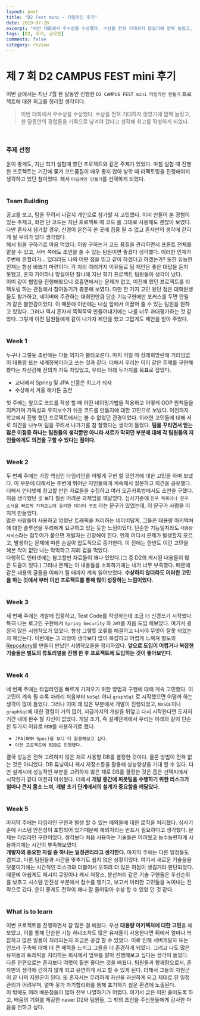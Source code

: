 ```yaml
---
layout: post
title: "D2 Fest mini - 타임라인 후기"
date: 2019-07-28
excerpt: "이번 대회에서 우수상을 수상했다. 수상을 전혀 기대하지 않았기에 깜짝 놀랐고, 한 달동안의 경험들을 기록으로 남겨야 겠다고 생각해 회고를 작성하게 되었다."
tags: [D2, 후기, 공모전]
comments: false
category: review
---
```

# **제 7 회 D2 CAMPUS FEST mini 후기**
이번 글에서는 지난 7월 한 달동안 진행한 `D2 CAMPUS FEST mini 타임라인 만들기` 프로젝트에 대한 회고를 정리할 생각이다.
> 이번 대회에서 우수상을 수상했다. 수상을 전혀 기대하지 않았기에 깜짝 놀랐고, 한 달동안의 경험들을 기록으로 남겨야 겠다고 생각해 회고를 작성하게 되었다.

<br>

### 주제 선정  
운이 좋게도, 지난 학기 실험때 했던 프로젝트와 같은 주제가 있었다. 마침 실험 때 진행한 프로젝트는 기간에 쫓겨 코드품질이 매우
좋지 않아 방학 때 리팩토링을 진행해야지 생각하고 있던 참이었다. 해서 `타임라인 만들기`를 선택하게 되었다.  
<br>
### Team Building  
공고를 보고, 팀을 꾸려서 나갈지 개인으로 참가할 지 고민했다. 이미 만들어 본 경험이 있는 주제고, 화면 단 코드는 지난 프로젝트 때 코드
를 그대로 사용해도 괜찮아 보였다. 다만 혼자서 참가할 경우, 신경이 온전히 한 곳에 집중 될 수 없고 혼자만의 생각에 갇히게 될 우려가 있다 생각했다.  
해서 팀을 구하기로 마음 먹었다. 이왕 구하는거 코드 품질을 관리하면서 프론트 전체를 맡을 수 있고, 서버 쪽에도 조언을 줄 수 있는 팀원이면 
좋겠다 생각했다. 이러한 인재가 주변에 흔할리가... 있더라도 나의 어떤 점을 믿고 같이 하겠다고 하겠는가? 또한 유능한 인재는 항상 바쁘기 마련이다. 각 자의 
여러가지 이유들로 팀 제안은 좋은 대답을 듣지 못했고, 혼자 가야하나 망설이던 찰나에 지난 학기 프로젝트 팀원들이 생각이 났다.  
이미 같이 협업을 진행해봤으니 호흡면에서는 문제가 없고, 이전에 했던 프로젝트를 리팩토링 하는 관점에서 참여동기가 충분해 보였다. 다만 한 가지 고민 됬던 점은
대학원생들도 참가하고, 네이버에 주관하는 대회인만큼 단순 기능구현에만 포커스를 두면 안될 거 같은 불안감이었다. 이 때문에 이번에는 내심 앞에서 이끌어 줄 수 있는
팀원을 원하고 있었다. 그러나 역시 혼자서 뚝딱뚝딱 만들어내기에는 나를 너무 과대평가하는 것 같았다. 그렇게 이전 팀원들에게 같이 나가자 제안을 했고 고맙게도 제안을
받아 주었다.  
<br>
### Week 1 
누구나 그렇듯 초반에는 다들 의지가 불타오른다. 마치 어릴 때 장래희망란에 거리낌없이 대통령 또는 세계정복이라고 쓰는 것과 같다. 더해서 우리는 이미 같은 주제를 구현해봤다는 
자신감에 전의가 가득 차있었고, 우리는 아래 두가지를 목표로 잡았다.  

* 교내에서 Spring 및 JPA 만큼은 최고가 되자  
* 수상해서 겨울 해커톤 출전  
  
첫 주에는 앞으로 코드를 작성 할 때 어떤 네이밍기법을 적용하고 어떻게 OOP 원칙들을 지켜가며 가독성과 유지보수가 쉬운 코드를 만들지에 대한 고민으로 보냈다. 이전까지 학교에서 
진행 했던 프로젝트에서는 볼 수 없었던 관경이었다. 이러한 고민들에 대해 서로 의견을 나누며 팀을 꾸려서 나가기를 참 잘했다는 생각이 들었다. **팀을 꾸리면서 얻는 많은 이점중 하나는 팀원들의 
생각뿐만 아니라 서로가 막히던 부분에 대해 각 팀원들의 지인들에게도 의견을 구할 수 있다는 점이다.**   
<br>
### Week 2 
두 번째 주에는 가장 핵심인 타임라인을 어떻게 구현 할 것인가에 대한 고민을 하며 보냈다. 이 부분에 대해서는 주변에 뛰어난 지인들에게 계속해서 질문하고 의견을 공유했다. 더해서
인터넷에 참고할 만한 자료들을 수집하고 여러 오픈카톡방에서도 조언을 구했다. 처음 생각했던 것 보다 훨씬 어려운 과제임을 깨달았다. 심사기준에 `친구 목록이나 친구 소식을 빠르게 가져오는데 유리한 데이터 구조`
라는 문구가 있었는데, 이 문구가 사람을 미치게 만들었다.  
많은 사람들이 사용하고 엄청난 트래픽을 처리하는 네이버답게, 그들은 대용량 아키텍처에 대한 솔루션을 우리에게 요구하고 있는 듯한 느낌이었다. 단순한 기능일지라도 `대용량 서비스`라는 
접두어가 붙으면 개발자는 긴장해야 한다. 언제 어디서 문제가 발생할지 모르고, 발생하는 문제에 따른 손실이 압도적으로 증가한다. 이 전에는 한번도 이런 고민을 해본 적이 없던 나는 막막하고 지레 겁을 먹었다.  
다행히도 인터넷에는 참고할만 자료들이 꽤나 있었다.(그 중 D2의 게시된 내용들이 많은 도움이 됬다.) 그러나 문제는 이 내용들을 소화하기에는 내가 너무 부족했다. 때문에 같은 내용의 글들을
이해가 될 때까지 계속 읽어보았다. **수상하지 않더라도 이러한 고민을 하는 것에서 부터 이번 프로젝트를 통해 많이 성장하는 느낌이었다.**  
<br>

### Week 3
세 번째 주에는 개발에 집중하고, Test Code를 작성하는데 조금 더 신경쓰기 시작했다. 특히 나는 로그인 구현에서 `Spring Security` 와 `JWT`를 처음 도입 해보았다.
여기서 굉장히 많은 시행착오가 있었다. 항상 그렇듯 오류를 해결하고 나서야 무엇이 잘못 되었는지 깨닫는다. 이번에는 그 과정이 생각보다 많이 복잡하고 어렵게 느껴져 별도의 
[Repository](https://github.com/koogk7/LoginApiForJwtAndSecurity)를 만들어 만났던 시행착오들을 정리하였다. **앞으로 도입이 어렵거나 복잡한 기술들은 별도의 
튜토리얼을 진행 한 후 프로젝트에 도입하는 것이 좋아보인다.**  
<br>
### Week 4
네 번째 주에는 타임라인을 빠르게 가져오기 위한 방법과 구현에 대해 계속 고민했다. 이 고민이 계속 될 수록 차라리 처음부터 `NoSql` 이나 `graphSql` 로 
시작했으면 어떨까 하는 생각이 많이 들었다. 그러나 이미 꽤 많은 부분에서 개발이 진행되었고, `NoSQL`이나 `graphSql`에 대한 경험이 거의 없어, 지금까지의 
개발을 뒤엎고 다시 시작한다면 도저히 기간 내에 완수 할 자신이 없었다. 개발 초기, 즉 설계단계에서 우리는 아래와 같이 단순한 두가지 이유로 `RDB`를 사용하기로 했다.
- `JPA(ORM Spec)을 보다 더 활용해보고 싶다.`
- `이전 프로젝트에 RDB로 진행했다.`  

결국 성능은 전혀 고려하지 않은 채로 사용할 DB를 결정한 것이다. 물론 방법이 전혀 없는 것은 아니었다. DB 튜닝이나 캐시 저장소등을 활용해 성능향샹을 기대 할 수 있다. 다만 
설계시에 성능적인 부분을 고려하지 않은 채로 DB를 결정한 것은 좁은 선택지에서 시작한거 같다 여전히 아쉬웠다. 더해서 **개발 중간에 피봇팅을 수행하기 위한 리스크가 얼마나 큰지 몸소
느껴, 개발 초기 단계에서의 설계가 중요함을 깨달았다.**  
<br>
### Week 5
마지막 주에는 타임라인 구현과 발생 할 수 있는 예외들에 대한 로직을 처리했다. 심사기준에 시스템 안전성이 포함되어 있기때문에 예외처리는 반드시 필요하다고 생각했다. 문제는 
타임라인 구현이었다. 생각보다 처음 사용하는 기술들은 어려웠고 능수능란하게 사용하기에는 시간이 부족해보였다.   
**개발자의 중요한 자질 중 하나는 일정관리라고 생각한다.** 마지막 주에는 다른 일정들도 겹치고, 다른 팀원들과 시간을 맞추기도 쉽지 않은 상황이었다. 여기서 새로운 기술들을 
덧붙이기에는 시간적인 리스크와 더불어서 오히려 더 많은 허점이 생길거라 판단되었다. 때문에 아쉽게도 메시지 큐잉이나 캐시 저장소, 분산처리 같은 기술 구현들은 우선순위를 
낮추고 시스템 안전성 부분에서 점수를 챙기고, 보고서 이러한 고민들을 녹여내는 전략으로 갔다. 운이 좋게도 전략이 꽤나 잘 들어맞아 수상 할 수 있었 던 것 같다.  
<br>
### What is to learn
이번 프로젝트를 진행하면서 참 많은 걸 배웠다. 우선 **대용량 아키텍처에 대한 고민**을 해보았고, 이를 통해 단순한 기능 하나조차도 많은 유저들이 사용한다면 뒤에서 
얼마나 복잡하고 많은 일들이 처리되는지 조금은 공감 할 수 있었다. 이로 인해 서버개발자 또는 인프라 구축에 대해 더 큰 매력을 느끼고 그들을 더 존경하게 되었다. 그리고
나도 많은 유저들과 트래픽을 처리하는 회사에서 업무를 맡아 진행해보고 싶다는 생각이 들었다.  
다른 한편으로는 혼자보다 여럿이 훨씬 좋다는 것을 배웠다. 팀원들과 함께함으로서, 혼자만의 생각에 갇히지 않게 되고 유연하게 사고 할 수 있게 된다. 더해서 그들의 지원군이 곧
나의 지원군이 된다. 또 혼자서는 무리하게 자신을 과신하게 되고 제대로 된 일정관리가 어려우며, 얼마 못가 자기합리화를 통해 포기하기 쉽운 환경에 노출된다.  
이 밖에도 여러 배운점들이 많아 전부 나열하기가 어렵다. 여기서 글은 이만 줄이도록 하고, 배움의 기회를 제공한 naver D2와 팀원들, 그 밖의 조언을 주신분들에게 감사한 마음을
전하고 싶다.
  
